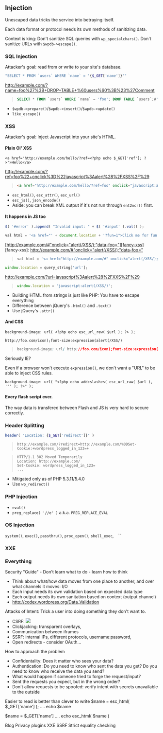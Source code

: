 Injection
---------

Unescaped data tricks the service into betraying itself.

Each data format or protocol needs its own methods of sanitizing data.

Context is king:  Don't sanitize SQL queries with `wp_specialchars()`. Don't sanitize URLs with `$wpdb->escape()`.


### SQL Injection

Attacker's goal: read from or write to your site's database.

```php
"SELECT * FROM `users` WHERE `name` = '{$_GET['name']}'"
```

http://example.com/?name=foo%27%3B+DROP+TABLE+%60users%60%3B%23%27Comment

> ```sql
> SELECT * FROM `users` WHERE `name` = 'foo'; DROP TABLE `users`;#'
> ```

* `$wpdb->prepare()`/`$wpdb->insert()`/`$wpdb->update()`
* `like_escape()`


### XSS

Attacker's goal: Inject Javascript into your site's HTML.

#### Plain Ol' XSS

```html+php
<a href="http://example.com/hello/?ref=<?php echo $_GET['ref']; ?>">Hello</a>
```

http://example.com/?ref=foo%22+onclick%3D%22javascript%3Aalert%28%2FXSS%2F%29

> ```html
> <a href="http://example.com/hello/?ref=foo" onclick="javascript:alert(/XSS/)">Hello</a>
> ```

* `esc_html()`, `esc_attr()`, `esc_url()`
* `esc_js()`, `json_encode()`
* Aside: you can break XML output if it's not run through `ent2ncr()` first.

#### It happens in JS too

```js
$( '#error' ).append( "Invalid input: " + $( '#input' ).val() );
```

```js
val html = '<a href="' + document.location + '?fun=1">Click me for fun!</a>';
```

[http://example.com/#"onclick="alert(/XSS/);"data-foo="][fancy-xss]
[fancy-xss]: <http://example.com/#"onclick="alert(/XSS/);"data-foo=">

> ```js
> val html = '<a href="http://example.com/#" onclick="alert(/XSS/);" data-foo="?fun=1">Click me for fun!</a>';
> ```

```js
window.location = query_string['url'];
```

http://example.com/?url=javascript%3Aalert%28%2FXXS%2F%29

> ```js
> window.location = 'javascript:alert(/XSS/)';
> ```


* Building HTML from strings is just like PHP: You have to escape everything
* Difference between jQuery's `.html()` and `.text()`
* Use jQuery's `.attr()`


#### And CSS

```css+php
background-image: url( <?php echo esc_url_raw( $url ); ?> );
```

`http://foo.com/icon);font-size:expression(alert(/XSS/)`

> ```css
> background-image: url( http://foo.com/icon);font-size:expression(alert(/XSS/));
> ```


Seriously IE?

Even if a browser won't execute `expression()`, we don't want a "URL" to be able to inject CSS rules.

```css+php
background-image: url( "<?php echo addcslashes( esc_url_raw( $url ), '"' ); ?>" );
```

#### Every flash script ever.

The way data is transfered between Flash and JS is very hard to secure correctly.


### Header Splitting

```php
header( "Location: {$_GET['redirect']}" )
```

> `http://example.com/?redirect=http://example.com/%0DSet-Cookie:+wordpress_logged_in_123=+`

> ```
> HTTP/1.1 302 Moved Temporarily
> Location: http://example.com/
> Set-Cookie: wordpress_logged_in_123= 
> ...
> ```

* Mitigated only as of PHP 5.3.11/5.4.0
* Use `wp_redirect()`

### PHP Injection

* `eval()`
* `preg_replace( '//e' )` a.k.a. `PREG_REPLACE_EVAL`

### OS Injection

`system()`, `exec()`, `passthru()`, `proc_open()`, `shell_exec`, `` `` ``

### XXE



### Everything




Security "Guide" - Don't learn what to do - learn how to think


 * Think about what/how data moves from one place to another, and over what channels it moves: I/O
 * Each input needs its own validation based on expected data type
 * Each output needs its own sanitation based on context (output channel)
 * http://codex.wordpress.org/Data_Validation




Attacks of Intent: Trick a user into doing something they don't want to.
 * CSRF: <img src="http://example.com/delete-my-stuff-now/" />
 * Clickjacking: transparent overlays,
 * Communication between iframes
 * SSRF: internal IPs, different protocols, username:password, 
 * Open redirects - consider OAuth...

How to approach the problem
 * Confidentality: Does it matter who sees your data?
 * Authentication: Do you need to know who sent the data you get? Do you need to know who receive the data you send?
 * What would happen if someone tried to forge the request/input?
 * Sent the requests you expect, but in the wrong order?
 * Don't allow requests to be spoofed: verify intent with secrets unavailable to the outside


Easier to read is better than clever to write
$name = esc_html( $_GET['name'] );
....
echo $name

$name = $_GET['name']
....
echo esc_html( $name )

 



Blog Privacy plugins
XXE SSRF
Strict equality checking
